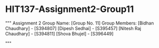 # HIT137-Assignment2-Group11

"""
Assignment 2 
Group Name: [Group No. 11]
Group Members:
[Bidhan Chaudhary] - [S394807]
[Dipesh Sedhai] - [S395457]
[Nitesh Raj Chaudhary] - [S394811]
[Shova Bhujel] - [S396449]

"""
